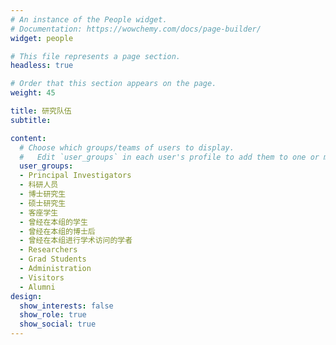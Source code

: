 ```yaml
---
# An instance of the People widget.
# Documentation: https://wowchemy.com/docs/page-builder/
widget: people

# This file represents a page section.
headless: true

# Order that this section appears on the page.
weight: 45

title: 研究队伍
subtitle: 

content:
  # Choose which groups/teams of users to display.
  #   Edit `user_groups` in each user's profile to add them to one or more of these groups.
  user_groups:
  - Principal Investigators
  - 科研人员
  - 博士研究生
  - 硕士研究生
  - 客座学生
  - 曾经在本组的学生
  - 曾经在本组的博士后
  - 曾经在本组进行学术访问的学者
  - Researchers
  - Grad Students
  - Administration
  - Visitors
  - Alumni
design:
  show_interests: false
  show_role: true
  show_social: true
---
```

